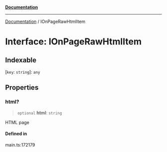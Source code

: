 [**Documentation**](../README.md)

***

[Documentation](../README.md) / IOnPageRawHtmlItem

# Interface: IOnPageRawHtmlItem

## Indexable

 \[`key`: `string`\]: `any`

## Properties

### html?

> `optional` **html**: `string`

HTML page

#### Defined in

main.ts:172179
